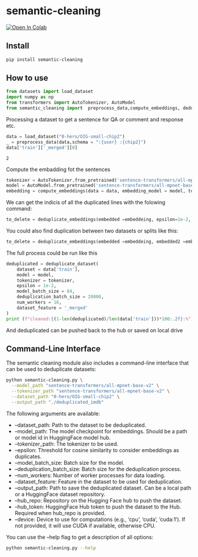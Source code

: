 # semantic-cleaning

<!-- WARNING: THIS FILE WAS AUTOGENERATED! DO NOT EDIT! -->

<a href="https://colab.research.google.com/github/yuval6957/semantic-cleaning/blob/main/nbs/index.ipynb" target="_parent"><img src="https://colab.research.google.com/assets/colab-badge.svg" alt="Open In Colab"/></a>

## Install

``` sh
pip install semantic-cleaning
```

## How to use

``` python
from datasets import load_dataset
import numpy as np
from transformers import AutoTokenizer, AutoModel
from semantic_cleaning import  preprocess_data,compute_embeddings, deduplicate_embeddings, deduplicate_dataset
```

Processing a dataset to get a sentence for QA or comment and response
etc.

``` python
data = load_dataset("0-hero/OIG-small-chip2")
_ = preprocess_data(data,schema = ":{user} :{chip2}")
data['train']['_merged'][0]
```

    2

Compute the embadding fot the sentences

``` python
tokenizer = AutoTokenizer.from_pretrained('sentence-transformers/all-mpnet-base-v2')
model = AutoModel.from_pretrained('sentence-transformers/all-mpnet-base-v2').to('cuda')
embedding = compute_embeddings(data = data, embedding_model = model, tokenizer = tokenizer, batch_size = 64, num_workers =16, dataset_feature  = '_merged'):
```

We can get the indicis of all the duplicated lines with the folowing
command:

``` python
to_delete = deduplicate_embeddings(embedded =embeddeing, epsilon=1e-2, batch_size=20000)
```

You could also find duplication between two datasets or splits like
this:

``` python
to_delete = deduplicate_embeddings(embedded =embeddeing, embedded2 =embeddeing2, epsilon=1e-2, batch_size=20000)
```

The full process could be run like this

``` python
deduplicated = deduplicate_dataset(
    dataset = data['train'], 
    model = model, 
    tokenizer = tokenizer,
    epsilon = 1e-2, 
    model_batch_size = 64, 
    deduplication_batch_size = 20000, 
    num_workers = 16,
    dataset_feature = '_merged'
)
print (f"cleaned:{(1-len(deduplicated)/len(data['train']))*100:.2f}:%")
```

And deduplicated can be pushed back to the hub or saved on local drive

## Command-Line Interface

The semantic cleaning module also includes a command-line interface that
can be used to deduplicate datasets:

``` bash
python semantic-cleaning.py \
  --model_path "sentence-transformers/all-mpnet-base-v2" \
  --tokenizer_path "sentence-transformers/all-mpnet-base-v2" \
  --dataset_path "0-hero/OIG-small-chip2" \
  --output_path "./deduplicated_imdb"
```

The following arguments are available:

- –dataset_path: Path to the dataset to be deduplicated.
- –model_path: The model checkpoint for embeddings. Should be a path or
  model id in HuggingFace model hub.
- –tokenizer_path: The tokenizer to be used.
- –epsilon: Threshold for cosine similarity to consider embeddings as
  duplicates.
- –model_batch_size: Batch size for the model.
- –deduplication_batch_size: Batch size for the deduplication process.
- –num_workers: Number of worker processes for data loading.
- –dataset_feature: Feature in the dataset to be used for deduplication.
- –output_path: Path to save the deduplicated dataset. Can be a local
  path or a HuggingFace dataset repository.
- –hub_repo: Repository on the Hugging Face hub to push the dataset.
- –hub_token: HuggingFace Hub token to push the dataset to the Hub.
  Required when hub_repo is provided.
- –device: Device to use for computations (e.g., ‘cpu’, ‘cuda’,
  ‘cuda:1’). If not provided, it will use CUDA if available, otherwise
  CPU.

You can use the –help flag to get a description of all options:

``` bash
python semantic-cleaning.py --help
```
